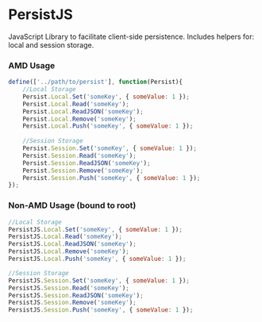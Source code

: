 # PersistJS
JavaScript Library to facilitate client-side persistence. Includes helpers for: local and session storage.

### AMD Usage
```javascript
define(['../path/to/persist'], function(Persist){
    //Local Storage    
    Persist.Local.Set('someKey', { someValue: 1 });
    Persist.Local.Read('someKey');
    Persist.Local.ReadJSON('someKey');
    Persist.Local.Remove('someKey');
    Persist.Local.Push('someKey', { someValue: 1 });
    
    //Session Storage
    Persist.Session.Set('someKey', { someValue: 1 });
    Persist.Session.Read('someKey');
    Persist.Session.ReadJSON('someKey');
    Persist.Session.Remove('someKey');
    Persist.Session.Push('someKey', { someValue: 1 });
}); 
```

### Non-AMD Usage (bound to root)
```javascript
//Local Storage
PersistJS.Local.Set('someKey', { someValue: 1 });
PersistJS.Local.Read('someKey');
PersistJS.Local.ReadJSON('someKey');
PersistJS.Local.Remove('someKey');
PersistJS.Local.Push('someKey', { someValue: 1 });

//Session Storage
PersistJS.Session.Set('someKey', { someValue: 1 });
PersistJS.Session.Read('someKey');
PersistJS.Session.ReadJSON('someKey');
PersistJS.Session.Remove('someKey');
PersistJS.Session.Push('someKey', { someValue: 1 });
```
